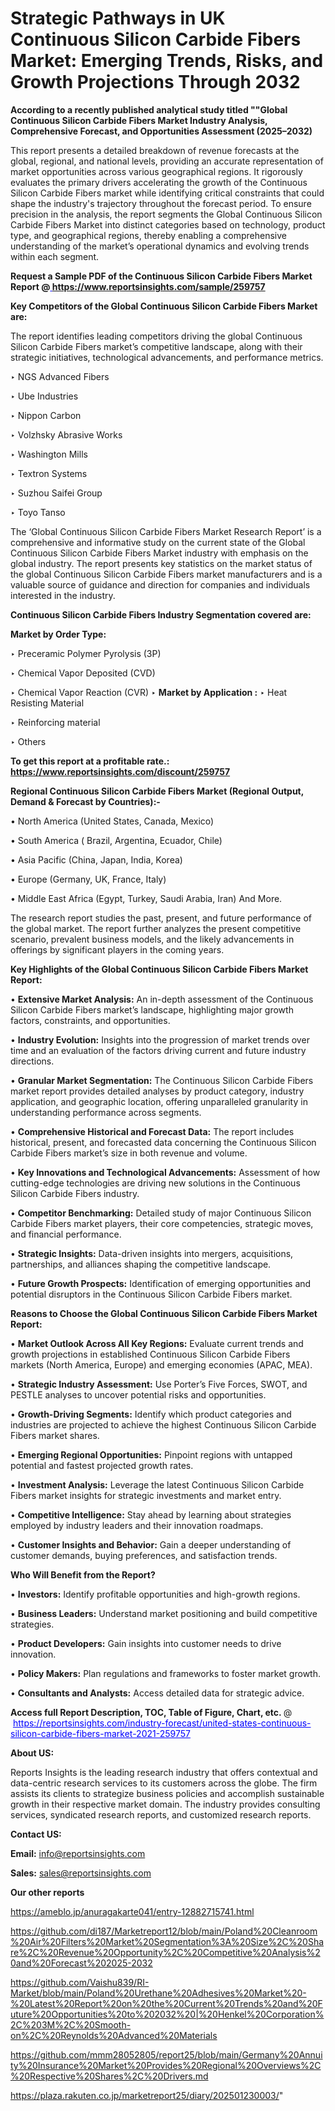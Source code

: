 # Strategic Pathways in UK Continuous Silicon Carbide Fibers Market: Emerging Trends, Risks, and Growth Projections Through 2032

<strong>According to a recently published analytical study titled ""Global Continuous Silicon Carbide Fibers Market Industry Analysis, Comprehensive Forecast, and Opportunities Assessment (2025–2032)</strong>

This report presents a detailed breakdown of revenue forecasts at the global, regional, and national levels, providing an accurate representation of market opportunities across various geographical regions. It rigorously evaluates the primary drivers accelerating the growth of the Continuous Silicon Carbide Fibers market while identifying critical constraints that could shape the industry's trajectory throughout the forecast period. To ensure precision in the analysis, the report segments the Global Continuous Silicon Carbide Fibers Market into distinct categories based on technology, product type, and geographical regions, thereby enabling a comprehensive understanding of the market’s operational dynamics and evolving trends within each segment.

<strong>Request a Sample PDF of the Continuous Silicon Carbide Fibers Market Report </strong><strong>@<a href=https://www.reportsinsights.com/sample/259757 style=color:#0000ff;> https://www.reportsinsights.com/sample/259757</a></strong></font>

<strong>Key Competitors of the Global Continuous Silicon Carbide Fibers Market are:</strong>

The report identifies leading competitors driving the global Continuous Silicon Carbide Fibers market’s competitive landscape, along with their strategic initiatives, technological advancements, and performance metrics.

‣ NGS Advanced Fibers

‣ Ube Industries

‣ Nippon Carbon

‣ Volzhsky Abrasive Works

‣ Washington Mills

‣ Textron Systems

‣ Suzhou Saifei Group

‣ Toyo Tanso

The ‘Global Continuous Silicon Carbide Fibers Market Research Report’ is a comprehensive and informative study on the current state of the Global Continuous Silicon Carbide Fibers Market industry with emphasis on the global industry. The report presents key statistics on the market status of the global Continuous Silicon Carbide Fibers market manufacturers and is a valuable source of guidance and direction for companies and individuals interested in the industry.

<strong>Continuous Silicon Carbide Fibers Industry Segmentation covered are:</strong>

<strong>Market by Order Type: </strong>

‣ Preceramic Polymer Pyrolysis (3P)

‣ Chemical Vapor Deposited (CVD)

‣ Chemical Vapor Reaction (CVR)
‣ 
<strong>Market by Application :</strong>
‣ Heat Resisting Material

‣ Reinforcing material

‣ Others

<strong>To get this report at a profitable rate.: <a href=https://www.reportsinsights.com/discount/259757 style=color:#0000ff;>https://www.reportsinsights.com/discount/259757</a></strong></font>

<strong>Regional Continuous Silicon Carbide Fibers Market (Regional Output, Demand &amp; Forecast by Countries):-</strong>

• North America (United States, Canada, Mexico)

• South America ( Brazil, Argentina, Ecuador, Chile)

• Asia Pacific (China, Japan, India, Korea)

• Europe (Germany, UK, France, Italy)

• Middle East Africa (Egypt, Turkey, Saudi Arabia, Iran) And More.

The research report studies the past, present, and future performance of the global market. The report further analyzes the present competitive scenario, prevalent business models, and the likely advancements in offerings by significant players in the coming years.

<strong>Key Highlights of the Global Continuous Silicon Carbide Fibers Market Report:</strong>

• <strong>Extensive Market Analysis:</strong> An in-depth assessment of the Continuous Silicon Carbide Fibers market’s landscape, highlighting major growth factors, constraints, and opportunities.

• <strong>Industry Evolution:</strong> Insights into the progression of market trends over time and an evaluation of the factors driving current and future industry directions.

• <strong>Granular Market Segmentation:</strong> The Continuous Silicon Carbide Fibers market report provides detailed analyses by product category, industry application, and geographic location, offering unparalleled granularity in understanding performance across segments.

• <strong>Comprehensive Historical and Forecast Data:</strong> The report includes historical, present, and forecasted data concerning the Continuous Silicon Carbide Fibers market’s size in both revenue and volume.

• <strong>Key Innovations and Technological Advancements:</strong> Assessment of how cutting-edge technologies are driving new solutions in the Continuous Silicon Carbide Fibers industry.

• <strong>Competitor Benchmarking:</strong> Detailed study of major Continuous Silicon Carbide Fibers market players, their core competencies, strategic moves, and financial performance.

• <strong>Strategic Insights:</strong> Data-driven insights into mergers, acquisitions, partnerships, and alliances shaping the competitive landscape.

• <strong>Future Growth Prospects:</strong> Identification of emerging opportunities and potential disruptors in the Continuous Silicon Carbide Fibers market.

<strong>Reasons to Choose the Global Continuous Silicon Carbide Fibers Market Report:</strong>

• <strong>Market Outlook Across All Key Regions:</strong> Evaluate current trends and growth projections in established Continuous Silicon Carbide Fibers markets (North America, Europe) and emerging economies (APAC, MEA).

• <strong>Strategic Industry Assessment:</strong> Use Porter’s Five Forces, SWOT, and PESTLE analyses to uncover potential risks and opportunities.

• <strong>Growth-Driving Segments:</strong> Identify which product categories and industries are projected to achieve the highest Continuous Silicon Carbide Fibers market shares.

• <strong>Emerging Regional Opportunities:</strong> Pinpoint regions with untapped potential and fastest projected growth rates.

• <strong>Investment Analysis:</strong> Leverage the latest Continuous Silicon Carbide Fibers market insights for strategic investments and market entry.

• <strong>Competitive Intelligence:</strong> Stay ahead by learning about strategies employed by industry leaders and their innovation roadmaps.

• <strong>Customer Insights and Behavior:</strong> Gain a deeper understanding of customer demands, buying preferences, and satisfaction trends.

<strong>Who Will Benefit from the Report?</strong>

• <strong>Investors:</strong> Identify profitable opportunities and high-growth regions.

• <strong>Business Leaders:</strong> Understand market positioning and build competitive strategies.

• <strong>Product Developers:</strong> Gain insights into customer needs to drive innovation.

• <strong>Policy Makers:</strong> Plan regulations and frameworks to foster market growth.

• <strong>Consultants and Analysts:</strong> Access detailed data for strategic advice.
</ul>
<strong>Access full Report Description, TOC, Table of Figure, Chart, etc. </strong>@  <a href=https://reportsinsights.com/industry-forecast/united-states-continuous-silicon-carbide-fibers-market-2021-259757 style=color:#0000ff;>https://reportsinsights.com/industry-forecast/united-states-continuous-silicon-carbide-fibers-market-2021-259757</a></font>

<strong><strong>About US</strong>:</strong>

Reports Insights is the leading research industry that offers contextual and data-centric research services to its customers across the globe. The firm assists its clients to strategize business policies and accomplish sustainable growth in their respective market domain. The industry provides consulting services, syndicated research reports, and customized research reports.

<strong>Contact US:</strong>

<p class=""""><b>Email:</b> <a href=mailto:info@reportsinsights.com>info@reportsinsights.com</a></p>
<p class=""""><b>Sales:</b> <a href=mailto:sales@reportsinsights.com>sales@reportsinsights.com</a></p>

<strong>Our other reports</strong>

<a href=https://ameblo.jp/anuragakarte041/entry-12882715741.html>https://ameblo.jp/anuragakarte041/entry-12882715741.html</a>

<a href=https://github.com/di187/Marketreport12/blob/main/Poland%20Cleanroom%20Air%20Filters%20Market%20Segmentation%3A%20Size%2C%20Share%2C%20Revenue%20Opportunity%2C%20Competitive%20Analysis%20and%20Forecast%202025-2032>https://github.com/di187/Marketreport12/blob/main/Poland%20Cleanroom%20Air%20Filters%20Market%20Segmentation%3A%20Size%2C%20Share%2C%20Revenue%20Opportunity%2C%20Competitive%20Analysis%20and%20Forecast%202025-2032</a>

<a href=https://github.com/Vaishu839/RI-Market/blob/main/Poland%20Urethane%20Adhesives%20Market%20-%20Latest%20Report%20on%20the%20Current%20Trends%20and%20Future%20Opportunities%20to%202032%20|%20Henkel%20Corporation%2C%203M%2C%20Smooth-on%2C%20Reynolds%20Advanced%20Materials>https://github.com/Vaishu839/RI-Market/blob/main/Poland%20Urethane%20Adhesives%20Market%20-%20Latest%20Report%20on%20the%20Current%20Trends%20and%20Future%20Opportunities%20to%202032%20|%20Henkel%20Corporation%2C%203M%2C%20Smooth-on%2C%20Reynolds%20Advanced%20Materials</a>

<a href=https://github.com/mmm28052805/report25/blob/main/Germany%20Annuity%20Insurance%20Market%20Provides%20Regional%20Overviews%2C%20Respective%20Shares%2C%20Drivers.md>https://github.com/mmm28052805/report25/blob/main/Germany%20Annuity%20Insurance%20Market%20Provides%20Regional%20Overviews%2C%20Respective%20Shares%2C%20Drivers.md</a>

<a href=https://plaza.rakuten.co.jp/marketreport25/diary/202501230003/>https://plaza.rakuten.co.jp/marketreport25/diary/202501230003/</a>"
